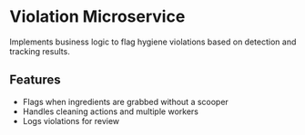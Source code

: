 # Violation Microservice

Implements business logic to flag hygiene violations based on detection and tracking results.

## Features
- Flags when ingredients are grabbed without a scooper
- Handles cleaning actions and multiple workers
- Logs violations for review
